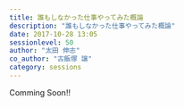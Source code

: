```yaml
---
title: 誰もしなかった仕事やってみた概論
description: "誰もしなかった仕事やってみた概論"
date: 2017-10-28 13:05
sessionlevel: 50
author: "太田 伸志"
co_author: "古飯塚 譲"
category: sessions
---
```

Comming Soon!!
